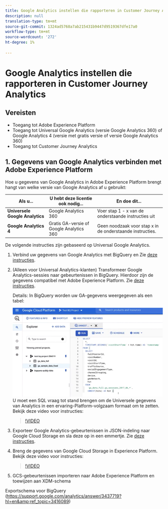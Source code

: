 ```yaml
---
title: Google Analytics instellen die rapporteren in Customer Journey Analytics
description: null
translation-type: tm+mt
source-git-commit: 1324ad5768a7ab215431b9447d9519367dfe17a0
workflow-type: tm+mt
source-wordcount: '272'
ht-degree: 1%

---
```



# Google Analytics instellen die rapporteren in Customer Journey Analytics



## Vereisten

* Toegang tot Adobe Experience Platform
* Toegang tot Universal Google Analytics (versie Google Analytics 360) of Google Analytics 4 (versie met gratis versie of versie Google Analytics 360)
* Toegang tot Customer Journey Analytics

## 1. Gegevens van Google Analytics verbinden met Adobe Experience Platform

Hoe u gegevens van Google Analytics in Adobe Experience Platform brengt hangt van welke versie van Google Analytics af u gebruikt:

| Als u... | U hebt deze licentie ook nodig... | En doe dit... |
| --- | --- | --- |
| **Universele Google Analytics** | Google Analytics 360 | Voer stap 1 - x van de onderstaande instructies uit |
| **Google Analytics 4** | Gratis GA-versie of Google Analytics 360 | Geen noodzaak voor stap x in de onderstaande instructies. |

De volgende instructies zijn gebaseerd op Universal Google Analytics.

1. Verbind uw gegevens van Google Analytics met BigQuery en
Zie [deze instructies](https://support.google.com/analytics/answer/3416092?hl=en).

1. (Alleen voor Universal Analytics-klanten) Transformeer Google Analytics-sessies naar gebeurtenissen in BigQuery.
Hierdoor zijn de gegevens compatibel met Adobe Experience Platform. Zie [deze instructies](https://support.google.com/analytics/answer/3437618?hl=en).

   Details: In BigQuery worden uw GA-gegevens weergegeven als een tabel:

   ![](assets/ga-bigquery.png)
U moet een SQL vraag tot stand brengen om de Universele gegevens van Analytics in een ervaring-Platform-volgzaam formaat om te zetten. Bekijk deze video voor instructies:

   >[!VIDEO](https://video.tv.adobe.com/v/332634)

1. Exporteer Google Analytics-gebeurtenissen in JSON-indeling naar Google Cloud Storage en sla deze op in een emmertje.
Zie [deze instructies](https://support.google.com/analytics/answer/3437719?hl=en&amp;ref_topic=3416089).

1. Breng de gegevens van Google Cloud Storage in Experience Platform.
Bekijk deze video voor instructies:

   >[!VIDEO](https://video.tv.adobe.com/v/332641)

1. GCS-gebeurtenissen importeren naar Adobe Experience Platform en toewijzen aan XDM-schema

Exportschema voor BigQuery (https://support.google.com/analytics/answer/3437719?hl=en&amp;ref_topic=3416089)

